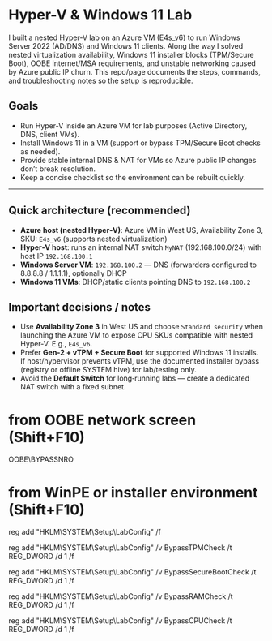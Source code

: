 # Hyper-V & Windows 11 Lab

I built a nested Hyper‑V lab on an Azure VM (E4s_v6) to run Windows Server 2022 (AD/DNS) and Windows 11 clients. Along the way I solved nested virtualization availability, Windows 11 installer blocks (TPM/Secure Boot), OOBE internet/MSA requirements, and unstable networking caused by Azure public IP churn. This repo/page documents the steps, commands, and troubleshooting notes so the setup is reproducible.

## Goals

- Run Hyper‑V inside an Azure VM for lab purposes (Active Directory, DNS, client VMs).
- Install Windows 11 in a VM (support or bypass TPM/Secure Boot checks as needed).
- Provide stable internal DNS & NAT for VMs so Azure public IP changes don’t break resolution.
- Keep a concise checklist so the environment can be rebuilt quickly.

---

## Quick architecture (recommended)

- **Azure host (nested Hyper‑V)**: Azure VM in West US, Availability Zone 3, SKU: `E4s_v6` (supports nested virtualization)
- **Hyper‑V host**: runs an internal NAT switch `MyNAT` (192.168.100.0/24) with host IP `192.168.100.1`
- **Windows Server VM**: `192.168.100.2` — DNS (forwarders configured to 8.8.8.8 / 1.1.1.1), optionally DHCP
- **Windows 11 VMs**: DHCP/static clients pointing DNS to `192.168.100.2`

## Important decisions / notes

- Use **Availability Zone 3** in West US and choose `Standard security` when launching the Azure VM to expose CPU SKUs compatible with nested Hyper‑V. E.g., `E4s_v6`.
- Prefer **Gen‑2 + vTPM + Secure Boot** for supported Windows 11 installs. If host/hypervisor prevents vTPM, use the documented installer bypass (registry or offline SYSTEM hive) for lab/testing only.
- Avoid the **Default Switch** for long‑running labs — create a dedicated NAT switch with a fixed subnet.

# from OOBE network screen (Shift+F10)
OOBE\BYPASSNRO
# from WinPE or installer environment (Shift+F10)
reg add "HKLM\SYSTEM\Setup\LabConfig" /f

reg add "HKLM\SYSTEM\Setup\LabConfig" /v BypassTPMCheck /t REG_DWORD /d 1 /f

reg add "HKLM\SYSTEM\Setup\LabConfig" /v BypassSecureBootCheck /t REG_DWORD /d 1 /f

reg add "HKLM\SYSTEM\Setup\LabConfig" /v BypassRAMCheck /t REG_DWORD /d 1 /f

reg add "HKLM\SYSTEM\Setup\LabConfig" /v BypassCPUCheck /t REG_DWORD /d 1 /f

